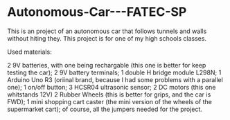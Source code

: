# Autonomous-Car---FATEC-SP
This is an project of an autonomous car that follows tunnels and walls without hiting they. This project is for one of my high schools classes.


Used materials:

2 9V batteries, with one being rechargable (this one is better for keep testing the car);
2 9V battery terminals;
1 double H bridge module L298N;
1 Arduino Uno R3 (oriinal brand, because I had some problems with a parallel one);
1 on/off button;
3 HCSR04 ultrasonic sensor;
2 DC motors (this one whitstands 12V)
2 Rubber Wheels (this is better for grips, and the car is FWD);
1 mini shopping cart caster (the mini version of the wheels of the supermarket cart);
of course, all the jumpers needed for the project.
